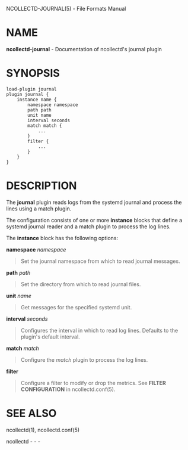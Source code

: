 NCOLLECTD-JOURNAL(5) - File Formats Manual

# NAME

**ncollectd-journal** - Documentation of ncollectd's journal plugin

# SYNOPSIS

	load-plugin journal
	plugin journal {
	    instance name {
	        namespace namespace
	        path path
	        unit name
	        interval seconds
	        match match {
	            ...
	        }
	        filter {
	            ...
	        }
	    }
	}

# DESCRIPTION

The **journal** plugin reads logs from the systemd journal and process
the lines using a match plugin.

The configuration consists of one or more **instance** blocks that define a
systemd journal reader and a match plugin to process the log lines.

The **instance** block has the following options:

**namespace** *namespace*

> Set the journal namespace from which to read journal messages.

**path** *path*

> Set the directory from which to read journal files.

**unit** *name*

> Get messages for the specified systemd unit.

**interval** *seconds*

> Configures the interval in which to read log lines.
> Defaults to the plugin's default interval.

**match** *match*

> Configure the *match* plugin to process the log lines.

**filter**

> Configure a filter to modify or drop the metrics.
> See **FILTER CONFIGURATION** in
> ncollectd.conf(5).

# SEE ALSO

ncollectd(1),
ncollectd.conf(5)

ncollectd - - -
